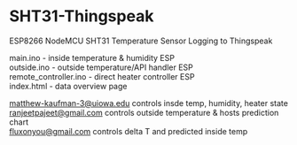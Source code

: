 # SHT31-Thingspeak
ESP8266 NodeMCU SHT31 Temperature Sensor Logging to Thingspeak

main.ino - inside temperature & humidity ESP           
outside.ino - outside temperature/API handler ESP         
remote_controller.ino - direct heater controller ESP     
index.html - data overview page                                   

matthew-kaufman-3@uiowa.edu controls insde temp, humidity, heater state                       
ranjeetpajeet@gmail.com controls outside temperature & hosts prediction chart                             
fluxonyou@gmail.com controls delta T and predicted inside temp
